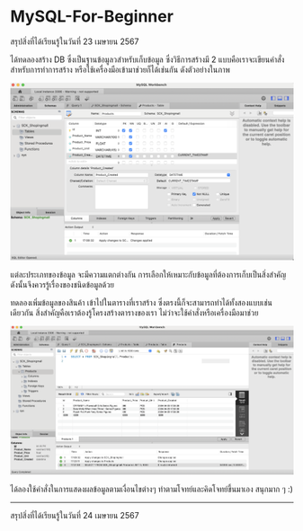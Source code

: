 # MySQL-For-Beginner

สรุปสิ่งที่ได้เรียนรู้ในวันที่ 23 เมษายน 2567 

ได้ทดลองสร้าง DB ซึ่งเป็นฐานข้อมูลวสำหรับเก็บข้อมูล ซึ่งวิธีการสร้างมี 2 แบบคือเราจะเขียนคำสั่งสำหรับการทำการสร้าง หรือใช้เครื่องมือเข้ามาช่วยก็ได้เช่นกัน ดังตัวอย่างในภาพ

![Alt text](Table.png)

แต่ละประเภทของข้อมูล จะมีความแตกต่างกัน การเลือกให้เหมาะกับข้อมูลที่ต้องการเก็บเป็นสิ่งสำคัญ ดังนั้นจึงควรรู้เรื่องของชนิดข้อมูลด้วย 

ทดลองเพิ่มข้อมูลของสินค้า เข้าไปในตารางที่เราสร้าง ซึ่งตรงนี้ก็จะสามารถทำได้ทั้งสองแบบเช่นเดียวกัน สิ่งสำคัญคือเราต้องรู้โครงสร้างตารางของเรา ไม่ว่าจะใช้คำสั่งหรือเครื่องมือมาช่วย 

![Alt text](Inputdata.png)

ได้ลองใช้คำสั่งในการแสดงผลข้อมูลตามเงื่อนไขต่างๆ 
ทำตามโจทย์และคิดโจทย์ขึ้นมาเอง สนุกมาก ๆ :)


---
สรุปสิ่งที่ได้เรียนรู้ในวันที่ 24 เมษายน 2567 
